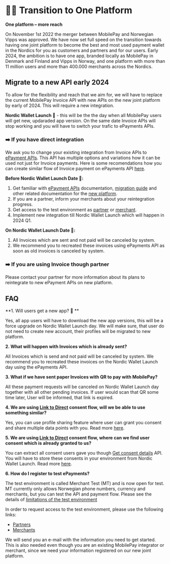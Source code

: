 # 💙🧡 Transition to One Platform

**One platform – more reach**

On November 1st 2022 the merger between MobilePay and Norwegian Vipps was approved. We have now set full speed on the transition towards having one joint platform to become the best and most used payment wallet in the Nordics for you as customers and partners and for our users. 
Early 2024, the ambition is to have one app, branded locally as MobilePay in Denmark and Finland and Vipps in Norway, and one platform with more than 11 million users and more than 400.000 merchants across the Nordics.  

## Migrate to a new API early 2024

To allow for the flexibility and reach that we aim for, we will have to replace the current MobilePay Invoice API with new APIs on the new joint platform by early of 2024. This will require a new integration. 

**Nordic Wallet Launch 🚀** - this will be the the day when all MobilePay users will get new, updaraded app version. On the same date Invoice APIs will stop working and you will have to switch your trafic to ePayments APIs. 

### ➡️ If you have direct integration

We ask you to change your existing integration from Invoice APIs to [ePayment APIs](https://developer.vippsmobilepay.com/docs/APIs/epayment-api/). This API has multiple options and variations how it can be used not just for Invoice payments. Here is some recomendations how you can create similar flow of Invoice payment on ePayments API [here](https://developer.vippsmobilepay.com/docs/solutions/invoice-through-epayments/).

**Before Nordic Wallet Launch Date 🚀:**
1. Get familiar with [ePayment APIs](https://developer.vippsmobilepay.com/docs/APIs/epayment-api/)  documentation, [migration guide](https://developer.vippsmobilepay.com/docs/mp-migration-guide/invoice/) and other related documentation for the [new platform](https://developer.vippsmobilepay.com/). 
2. If you are a partner, inform your merchants about your reintegration progress.
3. Get access to the test environment as [partner](https://www.vippsmobilepay.com/partner/become-a-partner) or [merchant](https://vippsmobilepay.com/merchant-test-account-sign-up).
4. Implement new integration till Nordic Wallet Launch which will happen in 2024 Q1.

**On Nordic Wallet Launch Date 🚀:**
1. All Invoices which are sent and not paid will be canceled by system.
2. We recommend you to recreated these invoices using ePayments API as soon as old invoices is canceled by system. 

### ➡️ If you are using Invoice though partner

Please contact your partner for more information about its plans to reintegrate to new ePayment APIs on new platform.
 

## FAQ
**1. Will users get a new app? 📱 **

Yes, all app users will have to download the new app versions, this will be a force upgrade on Nordic Wallet Launch day. We will make sure, that user do not need to create new account, their profiles will be migrated to new platform. 

**2. What will happen with Invoices which is already sent?**

All Invoices which is send and not paid will be canceled by system. We recommend you to recreated these invoices on the Nordic Wallet Launch day using the ePayments API. 

**3. What if we have sent paper Invoices with QR to pay with MobilePay?**

All these payment requests will be canceled on Nordic Wallet Launch day together with all other pending invoices. If user would scan that QR some time later, User will be informed, that link is expired. 

**4. We are using [Link to Direct](https://developer.mobilepay.dk/docs/invoice/api-endpoint-reference#user-consent-for-invoicedirect) consent flow, will we be able to use something similar?**

Yes, you can use profile sharing feature where user can grant you consent and share multiple data points with you. Read more [here](https://developer.vippsmobilepay.com/docs/APIs/userinfo-api/).

**5. We are using [Link to Direct](https://developer.mobilepay.dk/docs/invoice/api-endpoint-reference#user-consent-for-invoicedirect) consent flow, where can we find user consent which is already granted to us?**

You can extract all consent users gave you though [Get consent details](https://developer.mobilepay.dk/docs/invoice/api-endpoint-reference#get-consent-details) API. You will have to store these consents in your environment from Nordic Wallet Launch. Read more [here](https://developer.vippsmobilepay.com/docs/APIs/userinfo-api/). 

**6. How do I register to test ePayments?**

The test environment is called Merchant Test (MT) and is now open for test. MT currently only allows Norwegian phone numbers, currency and merchants, but you can test the API and payment flow. Please see the details of [limitations of the test environment](https://developer.vippsmobilepay.com/docs/test-environment/)

In order to request access to the test environment, please use the following links:

- [Partners](https://www.vippsmobilepay.com/partner/become-a-partner)
- [Merchants](https://vippsmobilepay.com/merchant-test-account-sign-up)

We will send you an e-mail with the information you need to get started. This is also needed even though you are an existing MobilePay integrator or merchant, since we need your information registered on our new joint platform.
